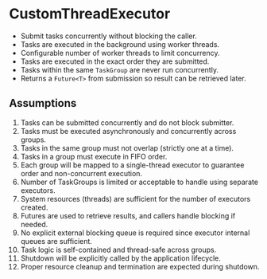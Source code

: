 # CustomThreadExecutor

-   Submit tasks concurrently without blocking the caller.
-   Tasks are executed in the background using worker threads.
-   Configurable number of worker threads to limit concurrency.
-   Tasks are executed in the exact order they are submitted.
-   Tasks within the same `TaskGroup` are never run concurrently.
-   Returns a `Future<T>` from submission so result can be retrieved later.

## Assumptions

1. Tasks can be submitted concurrently and do not block submitter.
2. Tasks must be executed asynchronously and concurrently across groups.
3. Tasks in the same group must not overlap (strictly one at a time).
4. Tasks in a group must execute in FIFO order.
5. Each group will be mapped to a single-thread executor to guarantee order and non-concurrent execution.
6. Number of TaskGroups is limited or acceptable to handle using separate executors.
7. System resources (threads) are sufficient for the number of executors created.
8. Futures are used to retrieve results, and callers handle blocking if needed.
9. No explicit external blocking queue is required since executor internal queues are sufficient.
10. Task logic is self-contained and thread-safe across groups.
11. Shutdown will be explicitly called by the application lifecycle.
12. Proper resource cleanup and termination are expected during shutdown.
